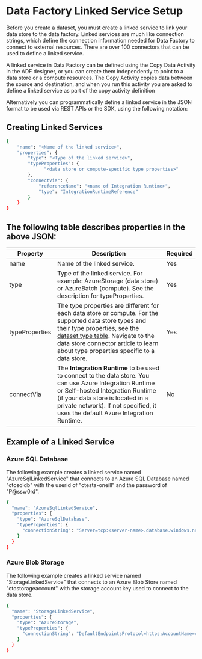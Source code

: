 # Data Factory Linked Service Setup

Before you create a dataset, you must create a linked service to link your data store to the data factory. Linked services are much like connection strings, which define the connection information needed for Data Factory to connect to external resources. There are over 100 connectors that can be used to define a linked service.

A linked service in Data Factory can be defined using the Copy Data Activity in the ADF designer, or you can create them independently to point to a data store or a compute resources. The Copy Activity copies data between the source and destination, and when you run this activity you are asked to define a linked service as part of the copy activity definition

Alternatively you can programmatically define a linked service in the JSON format to be used via REST APIs or the SDK, using the following notation:

## Creating Linked Services

```bash
{
    "name": "<Name of the linked service>",
    "properties": {
        "type": "<Type of the linked service>",
        "typeProperties": {
              "<data store or compute-specific type properties>"
        },
        "connectVia": {
            "referenceName": "<name of Integration Runtime>",
            "type": "IntegrationRuntimeReference"
        }
    }
}
```
## The following table describes properties in the above JSON:

| Property         | Description                                                                                                                        | Required |
|------------------|------------------------------------------------------------------------------------------------------------------------------------|----------|
| name             | Name of the linked service.                                                                                                       | Yes      |
| type             | Type of the linked service. For example: AzureStorage (data store) or AzureBatch (compute). See the description for typeProperties. | Yes      |
| typeProperties   | The type properties are different for each data store or compute. For the supported data store types and their type properties, see the [dataset type table](#link-to-dataset-type-table). Navigate to the data store connector article to learn about type properties specific to a data store. | Yes      |
| connectVia       | The **Integration Runtime** to be used to connect to the data store. You can use Azure Integration Runtime or Self-hosted Integration Runtime (if your data store is located in a private network). If not specified, it uses the default Azure Integration Runtime. | No       |

## Example of a Linked Service
### Azure SQL Database

The following example creates a linked service named "AzureSqlLinkedService" that connects to an Azure SQL Database named "ctosqldb" with the userid of "ctesta-oneill" and the password of "P@ssw0rd".

```bash
{
  "name": "AzureSqlLinkedService",
  "properties": {
    "type": "AzureSqlDatabase",
    "typeProperties": {
      "connectionString": "Server=tcp:<server-name>.database.windows.net,1433;Database=ctosqldb;User ID=ctesta-oneill;Password=P@ssw0rd;Trusted_Connection=False;Encrypt=True;Connection Timeout=30"
    }
  }
}
```
### Azure Blob Storage

The following example creates a linked service named "StorageLinkedService" that connects to an Azure Blob Store named "ctostorageaccount" with the storage account key used to connect to the data store.
```bash
{
  "name": "StorageLinkedService",
  "properties": {
    "type": "AzureStorage",
    "typeProperties": {
      "connectionString": "DefaultEndpointsProtocol=https;AccountName=ctostorageaccount;AccountKey=<account-key>"
    }
  }
}
```